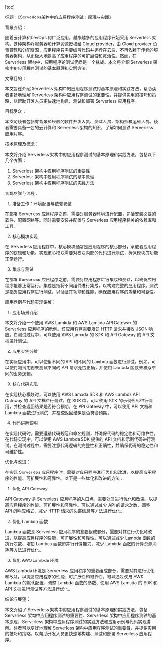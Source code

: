 
[toc]                    
                
                
标题：《Serverless架构中的应用程序测试：原理与实践》

背景介绍：

随着云计算和DevOps 的广泛应用，越来越多的应用程序开始采用 Serverless 架构。这种架构将服务器和计算资源授权给 Cloud provider，由 Cloud provider 负责管理和分配资源，应用程序只需要编写代码并运行在云端，不再依赖于传统的服务器架构，从而极大地提高了应用程序的可扩展性和灵活性。然而，在 Serverless 架构中，应用程序的测试仍然是一个挑战。本文将介绍 Serverless 架构中的应用程序测试的基本原理和实践方法。

文章目的：

本文旨在介绍 Serverless 架构中的应用程序测试的基本原理和实践方法，帮助读者更好地理解 Serverless 架构中应用程序测试的重要性，并提供实用的技巧和策略，以帮助开发人员更快速地构建、测试和部署 Serverless 应用程序。

目标受众：

本文的读者包括有背景和经验的软件开发人员、测试人员、架构师和运维人员。读者需要具备一定的云计算和 Serverless 架构的知识，了解如何测试 Serverless 应用程序。

技术原理及概念：

本文将介绍 Serverless 架构中的应用程序测试的基本原理和实践方法，包括以下几个方面：

1. Serverless 架构中应用程序测试的重要性
2. Serverless 架构中应用程序测试的基本原理
3. Serverless 架构中应用程序测试的实践方法

实现步骤与流程：

1. 准备工作：环境配置与依赖安装

在部署 Serverless 应用程序之前，需要对服务器环境进行配置，包括安装必要的软件、配置网络等。同时需要安装并配置与 Serverless 应用程序相关的依赖库和工具。

2. 核心模块实现

在 Serverless 应用程序中，核心模块通常是应用程序的核心部分，承载着应用程序的逻辑和功能。实现核心模块需要对模块内部的代码进行测试，确保模块的功能正常运行。

3. 集成与测试

在部署 Serverless 应用程序之前，需要对应用程序进行集成和测试，以确保应用程序能够正常运行。集成是指将不同组件进行集成，以构建完整的应用程序。测试是指对应用程序进行测试，以验证其功能和性能，确保应用程序的质量和可靠性。

应用示例与代码实现讲解：

1. 应用场景介绍

本文将介绍一个使用 AWS Lambda 和 AWS Lambda API Gateway 的 Serverless 应用程序的示例。该应用程序需要发送 HTTP 请求并接收 JSON 响应。在测试过程中，可以使用 AWS Lambda 的 SDK 和 API Gateway 的 API 文档进行测试。

2. 应用实例分析

在实际应用中，可以使用不同的 API 和不同的 Lambda 函数进行测试。例如，可以使用测试用例来测试不同的 API 请求是否正确，并使用 Lambda 函数来模拟不同的业务逻辑。

3. 核心代码实现

在实现核心模块时，可以使用 AWS Lambda SDK 和 AWS Lambda API Gateway 的 API 文档进行测试。在 SDK 中，可以使用 SDK 的示例代码进行调用，并检查返回结果是否符合预期。在 API Gateway 中，可以使用 API 文档和 Lambda 函数进行测试，并检查返回结果是否符合预期。

4. 代码讲解说明

在实现代码时，需要遵循代码规范和命名规则，并确保代码的稳定性和可维护性。在代码实现中，可以使用 AWS Lambda SDK 提供的 API 文档和示例代码进行测试。在测试过程中，需要注意代码逻辑的完整性和正确性，并确保代码的稳定性和可维护性。

优化与改进：

在实现 Serverless 应用程序时，需要对应用程序进行优化和改进，以提高应用程序的性能、可扩展性和可靠性。以下是一些优化和改进的方法：

1. 优化 API Gateway

API Gateway 是 Serverless 应用程序的入口点，需要对其进行优化和改进，以提高应用程序的性能、可扩展性和可靠性。可以通过减少 API 的请求次数、调整 API 的响应格式、减少 HTTP 请求的头部信息等方法进行优化。

2. 优化 Lambda 函数

Lambda 函数是 Serverless 应用程序的重要组成部分，需要对其进行优化和改进，以提高应用程序的性能、可扩展性和可靠性。可以通过减少 Lambda 函数的执行次数、增加 Lambda 函数的并行计算能力、减少 Lambda 函数的计算资源消耗等方法进行优化。

3. 优化 AWS Lambda 环境

AWS Lambda 环境是 Serverless 应用程序的重要组成部分，需要对其进行优化和改进，以提高应用程序的性能、可扩展性和可靠性。可以通过使用 AWS Lambda 的默认配置、调整 Lambda 函数的参数、使用 AWS Lambda 的 SDK 和 API 文档进行测试等方法进行优化。

结论与展望：

本文介绍了 Serverless 架构中的应用程序测试的基本原理和实践方法，包括 Serverless 架构中应用程序测试的重要性、Serverless 架构中应用程序测试的基本原理、Serverless 架构中应用程序测试的实践方法和应用示例与代码实现讲解。读者可以更好地理解 Serverless 架构中应用程序测试的重要性，并提供实用的技巧和策略，以帮助开发人员更快速地构建、测试和部署 Serverless 应用程序。

